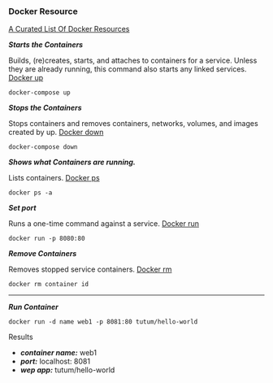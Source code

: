### Docker Resource

[A Curated List Of Docker Resources](https://github.com/veggiemonk/awesome-docker)

***Starts the Containers***

Builds, (re)creates, starts, and attaches to containers for a service.
Unless they are already running, this command also starts any linked services. [Docker up](https://docs.docker.com/compose/reference/up)
```cli
docker-compose up
```
***Stops the Containers***

Stops containers and removes containers, networks, volumes, and images created by up. [Docker down](https://docs.docker.com/compose/reference/down)
```cli
docker-compose down
```
***Shows what Containers are running.***

Lists containers. [Docker ps](https://docs.docker.com/compose/reference/ps)
```cli
docker ps -a
```
***Set port***

Runs a one-time command against a service. [Docker run](https://docs.docker.com/compose/reference/run)
```cli
docker run -p 8080:80
```
***Remove Containers***

Removes stopped service containers. [Docker rm](https://docs.docker.com/compose/reference/rm)


```cli
docker rm container id
```
***
***Run Container***
```cli
docker run -d name web1 -p 8081:80 tutum/hello-world
```
Results
- ***container name:*** web1
- ***port:*** localhost: 8081
- ***wep app:*** tutum/hello-world
